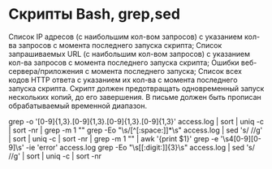 # Скрипты Bash, grep,sed
Список IP адресов (с наибольшим кол-вом запросов) с указанием кол-ва запросов c момента последнего запуска скрипта;
Список запрашиваемых URL (с наибольшим кол-вом запросов) с указанием кол-ва запросов c момента последнего запуска скрипта;
Ошибки веб-сервера/приложения c момента последнего запуска;
Список всех кодов HTTP ответа с указанием их кол-ва с момента последнего запуска скрипта.
Скрипт должен предотвращать одновременный запуск нескольких копий, до его завершения.
В письме должен быть прописан обрабатываемый временной диапазон.

grep -o '[0-9]\{1,3\}\.[0-9]\{1,3\}\.[0-9]\{1,3\}\.[0-9]\{1,3\}' access.log | sort | uniq -c | sort -nr | grep -m 1 ""
grep -Eo "\s\/[^[:space:]]*\s" access.log | sed 's/ //g' | sort | uniq -c | sort -nr | grep -m 1 ""  | awk '{print $1}'
grep -e '\s4[0-9][0-9]\s' -ie 'error' access.log
grep -Eo "\s[[:digit:]]{3}\s" access.log | sed 's/ //g' | sort | uniq -c | sort -nr